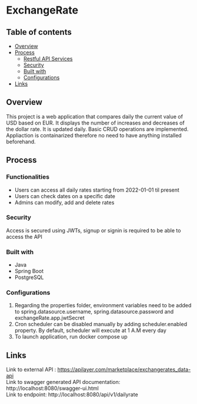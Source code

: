 # ExchangeRate

## Table of contents

- [Overview](#overview)
- [Process](#process)
  - [Restful API Services](#restful-api-services)
  - [Security](#security)
  - [Built with](#built-with)
  - [Configurations](#configurations)
- [Links](#links)


## Overview
This project is a web application that compares daily the current value of USD based on EUR. It displays the number of increases and decreases of the dollar rate. It is updated daily.
Basic CRUD operations are implemented.
Appliaction is containarized therefore no need to have anything installed beforehand.

## Process
  ### Functionalities
  - Users can access all daily rates starting from 2022-01-01 til present
  - Users can check dates on a specific date
  - Admins can modify, add and delete rates
    
  ### Security
  Access is secured using JWTs, signup or signin is required to be able to access the API
  
  ### Built with
  - Java
  - Spring Boot
  - PostgreSQL
  
  ### Configurations
  1. Regarding the properties folder, environment variables need to be added to spring.datasource.username, spring.datasource.password and exchangeRate.app.jwtSecret
  2. Cron scheduler can be disabled manually by adding scheduler.enabled property. By default, scheduler will execute at 1 A.M every day
  3. To launch application, run docker compose up 
  
  
  ## Links
  Link to external API : https://apilayer.com/marketplace/exchangerates_data-api <br>
  Link to swagger generated API documentation: http://localhost:8080/swagger-ui.html <br>
  Link to endpoint: http://localhost:8080/api/v1/dailyrate
  
